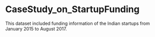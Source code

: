 # CaseStudy_on_StartupFunding
This dataset included funding information of the Indian startups from January 2015 to August 2017.

